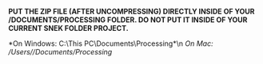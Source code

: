 **PUT THE ZIP FILE (AFTER UNCOMPRESSING) DIRECTLY INSIDE OF YOUR /DOCUMENTS/PROCESSING FOLDER. DO NOT PUT IT INSIDE OF YOUR CURRENT SNEK FOLDER PROJECT.**

*On Windows: C:\This PC\Documents\Processing\*\n
*On Mac: /Users/<username>/Documents/Processing*
